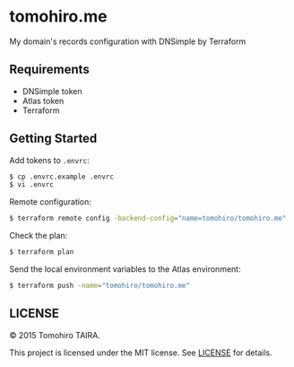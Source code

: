 tomohiro.me
================================================================================

My domain's records configuration with DNSimple by Terraform


Requirements
--------------------------------------------------------------------------------

- DNSimple token
- Atlas token
- Terraform


Getting Started
--------------------------------------------------------------------------------

Add tokens to `.envrc`:

```sh
$ cp .envrc.example .envrc
$ vi .envrc
```

Remote configuration:

```sh
$ terraform remote config -backend-config="name=tomohiro/tomohiro.me"
```

Check the plan:

```sh
$ terraform plan
```

Send the local environment variables to the Atlas environment:

```sh
$ terraform push -name="tomohiro/tomohiro.me"
```


LICENSE
--------------------------------------------------------------------------------

&copy; 2015 Tomohiro TAIRA.

This project is licensed under the MIT license. See [LICENSE](LICENSE) for details.
